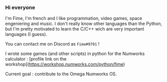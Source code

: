 ### Hi everyone

I'm Fime, I'm french and I like programmation, video games, space engeniering and music.
I don't really know other languages than the Python, but I'm pretty motivated to learn the C/C++ wich are very important languages (I guess).

You can contact me on Discord as `Fime#9701` !

I wrote some games (and other scripts) in python for the Numworks calculator : [profile link on the workshop[(https://workshop.numworks.com/python/fime)

Current goal : contribute to the Omega Numworks OS.

